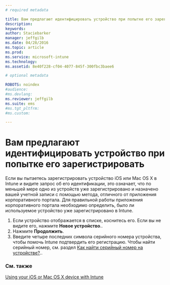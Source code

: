```yaml
---
# required metadata

title: Вам предлагают идентифицировать устройство при попытке его зарегистрировать | Microsoft Intune
description:
keywords:
author: Staciebarker
manager: jeffgilb
ms.date: 04/28/2016
ms.topic: article
ms.prod:
ms.service: microsoft-intune
ms.technology:
ms.assetid: 8e40f228-cf04-4077-845f-300fbc3baee6

# optional metadata

ROBOTS: noindex
#audience:
#ms.devlang:
ms.reviewer: jeffgilb
ms.suite: ems
#ms.tgt_pltfrm:
#ms.custom:

---
```



# Вам предлагают идентифицировать устройство при попытке его зарегистрировать

Если вы пытаетесь зарегистрировать устройство iOS или Mac OS X в Intune и видите запрос об его идентификации, это означает, что по меньшей мере одно из устройств уже зарегистрировано и назначено вашей учетной записи с помощью метода, отличного от приложения корпоративного портала. Для правильной работы приложения корпоративного портала необходимо определить, было ли используемое устройство уже зарегистрировано в Intune.

1. Если устройство отображается в списке, коснитесь его. Если вы не видите его, нажмите **Новое устройство**..
2. Нажмите **Продолжить**.
3. Введите четыре последних символа серийного номера устройства, чтобы помочь Intune подтвердить его регистрацию. Чтобы найти серийный номер, см. раздел [Как найти серийный номер на устройстве?](how-do-i-find-the-serial-number-on-my-device-ios.md)..

### См. также
[Using your iOS or Mac OS X device with Intune](using-your-ios-or-mac-os-x-device-with-intune.md)

<!--HONumber=May16_HO1-->


